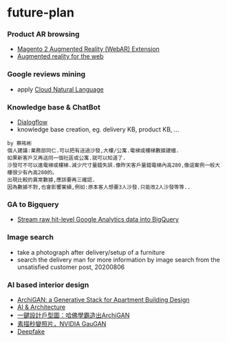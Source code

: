 # future-plan

### Product AR browsing
* [Magento 2 Augmented Reality (WebAR) Extension](https://store.webkul.com/magento2-webar-product-image.html)
* [Augmented reality for the web](https://developers.google.com/web/updates/2018/06/ar-for-the-web)

### Google reviews mining
* apply [Cloud Natural Language](https://cloud.google.com/natural-language#section-1)

### Knowledge base & ChatBot
* [Dialogflow](https://cloud.google.com/dialogflow/docs)
* knowledge base creation, eg. delivery KB, product KB, ...
```
by 蔡祐彬
個人建議:業務部同仁.可以把有送過沙發,大樓/公寓.電梯或樓梯數據建檔.
如果新客戶又再送同一個社區或公寓.就可以知道了.
沙發可不可以進電梯或樓梯.減少尺寸量錯失誤.像昨天客戶量錯電梯內高280,像這案例一般大樓很少有內高280的。
出現比較的異常數據,應該要再三確認.
因為數據不對,也會影響業績,例如:原本客人想要3人沙發.只能改2人沙發等等..
```

### GA to Bigquery
* [Stream raw hit-level Google Analytics data into BigQuery](https://github.com/lnklnklnk/ga-bq)

### Image search 
* take a photograph after delivery/setup of a furniture
* search the delivery man for more information by image search from the unsatisfied customer post, 20200806

### AI based interior design
* [ArchiGAN: a Generative Stack for Apartment Building Design](https://devblogs.nvidia.com/archigan-generative-stack-apartment-building-design/)
* [AI & Architecture](https://towardsdatascience.com/ai-architecture-f9d78c6958e0)
* [一鍵設計戶型圖：哈佛學霸造出ArchiGAN](https://kknews.cc/zh-tw/design/y3pom5b.html)
* [素描秒變照片，NVIDIA GauGAN](http://www.pcdiy.com.tw/detail/14254)
* [Deepfake](https://www.bnext.com.tw/article/56202/ai-deepfake-lucid-film)
